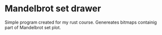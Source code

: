 # Mandelbrot set drawer
Simple program created for my rust course. Genereates bitmaps containig part of Mandelbrot set plot.